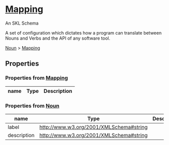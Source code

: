 # [Mapping](../../core/mapping)

An SKL Schema

A set of configuration which dictates how a program can translate between Nouns and Verbs and the API of any software tool.

[Noun](../../core/noun) > [Mapping](../../core/mapping)

## Properties

### Properties from [Mapping](../../core/mapping)

| name | Type | Description |
| ---- | ---- | ----------- |


### Properties from [Noun](../../core/noun)

| name | Type | Description |
| ---- | ---- | ----------- |
| label | http://www.w3.org/2001/XMLSchema#string | |
| description | http://www.w3.org/2001/XMLSchema#string | |

